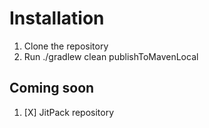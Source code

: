 # Installation

1. Clone the repository
2. Run ./gradlew clean publishToMavenLocal

## Coming soon

1. [X] JitPack repository


